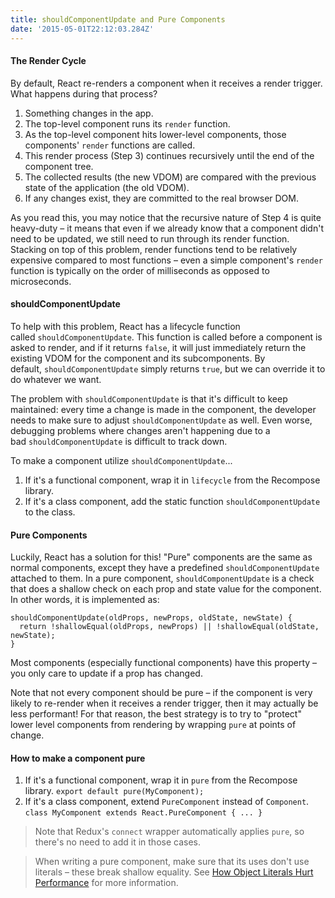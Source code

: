 ```yaml
---
title: shouldComponentUpdate and Pure Components
date: '2015-05-01T22:12:03.284Z'
---
```


#### The Render Cycle
By default, React re-renders a component when it receives a render trigger. What happens during that process?

1. Something changes in the app.
2. The top-level component runs its `render` function.
3. As the top-level component hits lower-level components, those components' `render` functions are called.
4. This render process (Step 3) continues recursively until the end of the component tree.
5. The collected results (the new VDOM) are compared with the previous state of the application (the old VDOM).
6. If any changes exist, they are committed to the real browser DOM.

As you read this, you may notice that the recursive nature of Step 4 is quite heavy-duty – it means that even if we already know that a component didn't need to be updated, we still need to run through its render function. Stacking on top of this problem, render functions tend to be relatively expensive compared to most functions – even a simple component's `render` function is typically on the order of milliseconds as opposed to microseconds.

#### shouldComponentUpdate
To help with this problem, React has a lifecycle function called `shouldComponentUpdate`. This function is called before a component is asked to render, and if it returns `false`, it will just immediately return the existing VDOM for the component and its subcomponents. By default, `shouldComponentUpdate` simply returns `true`, but we can override it to do whatever we want.

The problem with `shouldComponentUpdate` is that it's difficult to keep maintained: every time a change is made in the component, the developer needs to make sure to adjust `shouldComponentUpdate` as well. Even worse, debugging problems where changes aren't happening due to a bad `shouldComponentUpdate` is difficult to track down.

To make a component utilize `shouldComponentUpdate`...
1. If it's a functional component, wrap it in `lifecycle` from the Recompose library.
2. If it's a class component, add the static function `shouldComponentUpdate` to the class.

#### Pure Components
Luckily, React has a solution for this! "Pure" components are the same as normal components, except they have a predefined `shouldComponentUpdate` attached to them. In a pure component, `shouldComponentUpdate` is a check that does a shallow check on each prop and state value for the component. In other words, it is implemented as:
```
shouldComponentUpdate(oldProps, newProps, oldState, newState) {
  return !shallowEqual(oldProps, newProps) || !shallowEqual(oldState, newState);
}
```

Most components (especially functional components) have this property – you only care to update if a prop has changed.

Note that not every component should be pure – if the component is very likely to re-render when it receives a render trigger, then it may actually be less performant! For that reason, the best strategy is to try to "protect" lower level components from rendering by wrapping `pure` at points of change.

#### How to make a component pure
1. If it's a functional component, wrap it in `pure` from the Recompose library.
`export default pure(MyComponent);`
2. If it's a class component, extend `PureComponent` instead of `Component`.  
`class MyComponent extends React.PureComponent { ... }`

> Note that Redux's `connect` wrapper automatically applies `pure`, so there's no need to add it in those cases.

> When writing a pure component, make sure that its uses don't use literals – these break shallow equality. See [How Object Literals Hurt Performance](/how-object-literals-hurt-performance) for more information.